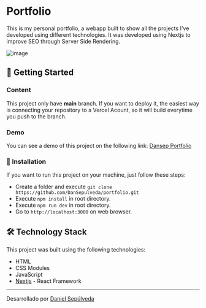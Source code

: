 # Portfolio

This is my personal portfolio, a webapp built to show all the projects I've developed using different technologies. It was developed using Nextjs to improve SEO through Server Side Rendering.

![image](https://i.ibb.co/TB3gpNk/demo.gif)

## 🚀 Getting Started

### Content

This project only have **main** branch. If you want to deploy it, the easiest way is connecting your repository to a Vercel Acount, so it will build everytime you push to the branch.

### Demo

You can see a demo of this project on the following link: [Dansep Portfolio](https://dansep.vercel.app/)

### 🔧 Installation

If you want to run this project on your machine, just follow these steps:

- Create a folder and execute `git clone https://github.com/DanSepulveda/portfolio.git`
- Execute `npm install` in root directory.
- Execute `npm run dev` in root directory.
- Go to `http://localhost:3000` on web browser.

## 🛠️ Technology Stack

This project was built using the following technologies:

- HTML
- CSS Modules
- JavaScript
- [Nextjs](https://nextjs.org/) - React Framework

---

Desarrollado por [Daniel Sepúlveda](https://github.com/DanSepulveda/)